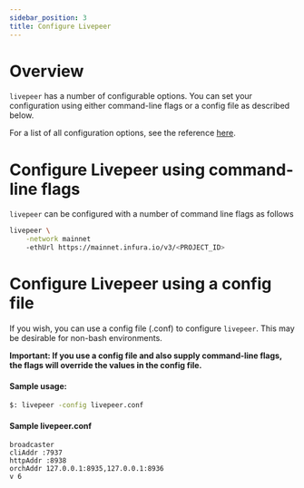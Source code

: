 ```yaml
---
sidebar_position: 3
title: Configure Livepeer
---
```


# Overview

`livepeer` has a number of configurable options. You can set your configuration
using either command-line flags or a config file as described below.

For a list of all configuration options, see the reference
[here](/docs/video-miners/reference/configuration).

# Configure Livepeer using command-line flags

`livepeer` can be configured with a number of command line flags as follows

```bash
livepeer \
    -network mainnet
    -ethUrl https://mainnet.infura.io/v3/<PROJECT_ID>
```

# Configure Livepeer using a config file

If you wish, you can use a config file (.conf) to configure `livepeer`. This may
be desirable for non-bash environments.

**Important: If you use a config file and also supply command-line flags, the
flags will override the values in the config file.**

#### Sample usage:

```bash
$: livepeer -config livepeer.conf
```

#### Sample livepeer.conf

```
broadcaster
cliAddr :7937
httpAddr :8938
orchAddr 127.0.0.1:8935,127.0.0.1:8936
v 6
```

